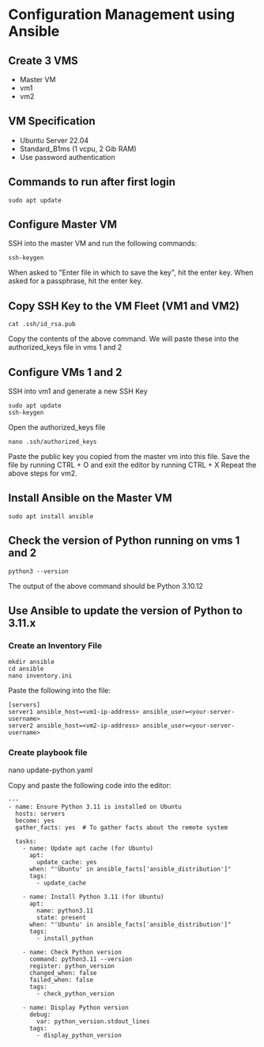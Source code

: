 # Configuration Management using Ansible

## Create 3 VMS
- Master VM
- vm1
- vm2

## VM Specification
- Ubuntu Server 22.04
- Standard_B1ms (1 vcpu, 2 Gib RAM)
- Use password authentication

## Commands to run after first login

    sudo apt update
  
## Configure Master VM
SSH into the master VM and run the following commands:

    ssh-keygen

When asked to "Enter file in which to save the key", hit the enter key.
When asked for a passphrase, hit the enter key.

## Copy SSH Key to the VM Fleet (VM1 and VM2)

    cat .ssh/id_rsa.pub

Copy the contents of the above command. We will paste these into the authorized_keys file in vms 1 and 2

## Configure VMs 1 and 2
SSH into vm1 and generate a new SSH Key

    sudo apt update
    ssh-keygen

Open the authorized_keys file

    nano .ssh/authorized_keys

Paste the public key you copied from the master vm into this file.
Save the file by running CTRL + O and exit the editor by running CTRL + X
Repeat the above steps for vm2.

## Install Ansible on the Master VM

    sudo apt install ansible

## Check the version of Python running on vms 1 and 2

    python3 --version

The output of the above command should be Python 3.10.12

## Use Ansible to update the version of Python to 3.11.x

### Create an Inventory File

    mkdir ansible
    cd ansible
    nano inventory.ini

Paste the following into the file:

    [servers]
    server1 ansible_host=<vm1-ip-address> ansible_user=<your-server-username>
    server2 ansible_host=<vm2-ip-address> ansible_user=<your-server-username>
  
  
### Create playbook file

  nano update-python.yaml

Copy and paste the following code into the editor:

    ---
    - name: Ensure Python 3.11 is installed on Ubuntu
      hosts: servers
      become: yes
      gather_facts: yes  # To gather facts about the remote system
    
      tasks:
        - name: Update apt cache (for Ubuntu)
          apt:
            update_cache: yes
          when: "'Ubuntu' in ansible_facts['ansible_distribution']"
          tags:
            - update_cache
    
        - name: Install Python 3.11 (for Ubuntu)
          apt:
            name: python3.11
            state: present
          when: "'Ubuntu' in ansible_facts['ansible_distribution']"
          tags:
            - install_python
    
        - name: Check Python version
          command: python3.11 --version
          register: python_version
          changed_when: false
          failed_when: false
          tags:
            - check_python_version
    
        - name: Display Python version
          debug:
            var: python_version.stdout_lines
          tags:
            - display_python_version

